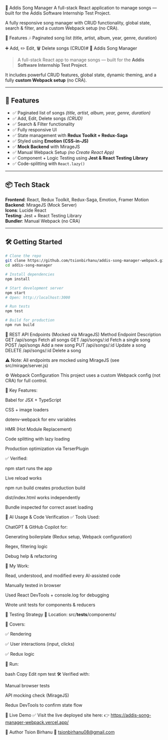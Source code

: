 🎵 Addis Song Manager
A full-stack React application to manage songs — built for the Addis Software Internship Test Project.

A fully responsive song manager with CRUD functionality, global state, search & filter, and a custom Webpack setup (no CRA).

🚀 Features
🎶 Paginated song list (title, artist, album, year, genre, duration)

➕ Add, ✏️ Edit, 🗑️ Delete songs (CRUD)# 🎵 Addis Song Manager

> A full-stack React app to manage songs — built for the **Addis Software Internship Test Project**.

It includes powerful CRUD features, global state, dynamic theming, and a fully **custom Webpack setup** (no CRA). 

---

## 🚀 Features

* ✅ Paginated list of songs *(title, artist, album, year, genre, duration)*
* ✅ Add, Edit, Delete songs *(CRUD)*
* ✅ Search & Filter functionality
* ✅ Fully responsive UI
* ✅ State management with **Redux Toolkit + Redux-Saga**
* ✅ Styled using **Emotion (CSS-in-JS)**
* ✅ **Mock Backend** with MirageJS
* ✅ Manual Webpack Setup *(no Create React App)*
* ✅ Component + Logic Testing using **Jest & React Testing Library**
* ✅ Code-splitting with `React.lazy()`

---

## 📦 Tech Stack

**Frontend**: React, Redux Toolkit, Redux-Saga, Emotion, Framer Motion  
**Backend**: MirageJS (Mock Server)  
**Icons**: Lucide React  
**Testing**: Jest + React Testing Library  
**Bundler**: Manual Webpack (no CRA)

---

## 🛠️ Getting Started

```bash
# Clone the repo
git clone https://github.com/tsionbirhanu/addis-song-manager-webpack.git
cd addis-song-manager

# Install dependencies
npm install

# Start development server
npm start
# Open: http://localhost:3000

# Run tests
npm test

# Build for production
npm run build

```

📡 REST API Endpoints (Mocked via MirageJS)
Method	Endpoint	Description
GET	/api/songs	Fetch all songs
GET	/api/songs/:id	Fetch a single song
POST	/api/songs	Add a new song
PUT	/api/songs/:id	Update a song
DELETE	/api/songs/:id	Delete a song

⚠️ Note: All endpoints are mocked using MirageJS (see src/mirage/server.js)

⚙️ Webpack Configuration
This project uses a custom Webpack config (not CRA) for full control.

🧩 Key Features:

Babel for JSX + TypeScript

CSS + image loaders

dotenv-webpack for env variables

HMR (Hot Module Replacement)

Code splitting with lazy loading

Production optimization via TerserPlugin

✅ Verified:

npm start runs the app

Live reload works

npm run build creates production build

dist/index.html works independently

Bundle inspected for correct asset loading

🤖 AI Usage & Code Verification
✅ Tools Used:

ChatGPT & GitHub Copilot for:

Generating boilerplate (Redux setup, Webpack configuration)

Regex, filtering logic

Debug help & refactoring

🧠 My Work:

Read, understood, and modified every AI-assisted code

Manually tested in browser

Used React DevTools + console.log for debugging

Wrote unit tests for components & reducers

🧪 Testing Strategy
📁 Location: src/__tests__/components/

🧬 Covers:

✅ Rendering

✅ User interactions (input, clicks)

✅ Redux logic

🧪 Run:

bash
Copy
Edit
npm test
🛠 Verified with:

Manual browser tests

API mocking check (MirageJS)

Redux DevTools to confirm state flow

🔗 Live Demo
✅ Visit the live deployed site here:
👉 https://addis-song-manager-webpack.vercel.app/

👤 Author
Tsion Birhanu
📧 tsionbirhanu08@gmail.com

